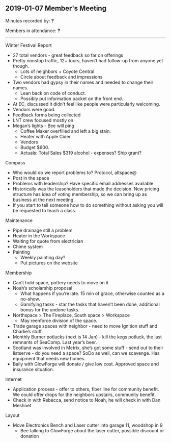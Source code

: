 ## 2019-01-07 Member's Meeting

Minutes recorded by: **?**

Members in attendance: **?**

---

Winter Festival Report
* 27 total vendors - great feedback so far on offerings
* Pretty nonstop traffic, 12+ tours, haven’t had follow-up from anyone yet though.
  * Lots of neighbors + Coyote Central
  * Circle about feedback and impressions
* Two vendors had gypsy in their names and needed to change their names.
  * Lean back on code of conduct. 
  * Possibly put information packet on the front end.
* At EC, discussed it didn’t feel like people were particularly welcoming.
* Vendors were good.
* Feedback forms being collected
* LNT crew focused mostly on 
* Megan’s lights - Bee will ping
  * Coffee Maker overfilled and left a big stain.
  * Heater with Apple Cider
  * Vendors
  * Budget $600.
  * Actuals: Total Sales $319 alcohol - expenses? Ship grant?

Compass
* Who would do we report problems to? Protocol, altspace@
* Post in the space
* Problems with leadership? Have specific email addresses available
* Historically was the leaseholders that made the decision. New pricing structure has idea of voting membership, so we can bring up as business at the next meeting.
* If you start to tell someone how to do something without asking you will be requested to teach a class.

Maintenance
* Pipe drainage still a problem
* Heater in the Workspace
* Waiting for quote from electrician
* Chime system
* Painting 
  * Weekly painting day?
  * Put pictures on the website

Membership
* Can’t hold space, pottery needs to move on it
* Noah’s scholarship proposal
  * What happens if you’re late. 15 min of grace, otherwise counted as a no-show.
  * Gamifying tasks - star the tasks that haven’t been done, additional bonus for the undone tasks.
* Northspace > The Fireplace, South space > Workspace
  * May reenforce division of the space.
* Trade garage spaces with neighbor - need to move Ignition stuff and Charlie’s stuff.
* Monthly Burner potlucks (next is 14 Jan) - kill the kegs potluck, the last remnants of SeaComp. Last year’s beer.
* Scotland was involved in Metrix, she’s got some stuff - send out to their listserve - do you need a space? SoDo as well, can we scavenge. Has equipment that needs new homes.
* Baily with GlowForge will donate / give low cost. Approved space and insurance situation.

Internet
* Application process - offer to others, fiber line for community benefit. We could offer drops for the neighbors upstairs, community benefit.
* Check in with Rebecca, send notice to Noah, he will check in with Dan Meshnet

Layout
* Move Electronics Bench and Laser cutter into garage 11, woodshop in 9
  * Bee talking to GlowForge about the laser cutter, possible discount or donation
